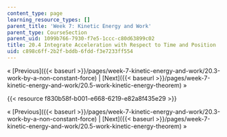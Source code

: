 ```yaml
---
content_type: page
learning_resource_types: []
parent_title: 'Week 7: Kinetic Energy and Work'
parent_type: CourseSection
parent_uid: 1099b766-7930-f7e5-1ccc-c80d63899c02
title: 20.4 Integrate Acceleration with Respect to Time and Position
uid: c898c6ff-2b2f-bddb-6fdd-f3e7233ff554
---
```


« [Previous]({{< baseurl >}}/pages/week-7-kinetic-energy-and-work/20.3-work-by-a-non-constant-force) | [Next]({{< baseurl >}}/pages/week-7-kinetic-energy-and-work/20.5-work-kinetic-energy-theorem) »

{{< resource f830b58f-b001-e668-6219-e82a8f435e29 >}}

« [Previous]({{< baseurl >}}/pages/week-7-kinetic-energy-and-work/20.3-work-by-a-non-constant-force) | [Next]({{< baseurl >}}/pages/week-7-kinetic-energy-and-work/20.5-work-kinetic-energy-theorem) »